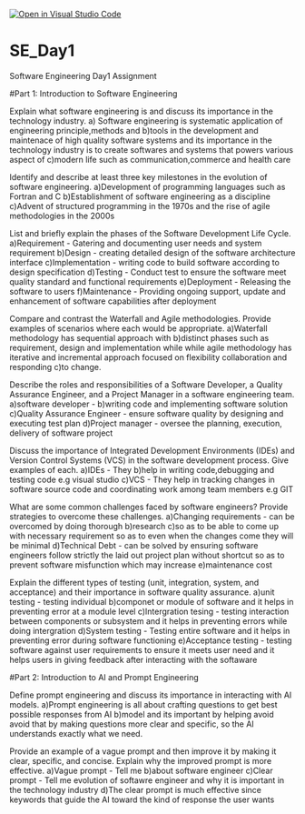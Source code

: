 [![Open in Visual Studio Code](https://classroom.github.com/assets/open-in-vscode-2e0aaae1b6195c2367325f4f02e2d04e9abb55f0b24a779b69b11b9e10269abc.svg)](https://classroom.github.com/online_ide?assignment_repo_id=15568881&assignment_repo_type=AssignmentRepo)
# SE_Day1
Software Engineering Day1 Assignment

#Part 1: Introduction to Software Engineering

Explain what software engineering is and discuss its importance in the technology industry. <stdin>a) Software engineering is systematic application of engineering principle,methods and b)tools in the development and maintenace of high quality software systems and its importance in the technology industry is to create softwares and systems that powers various aspect of c)modern life such as communication,commerce and health care

Identify and describe at least three key milestones in the evolution of software engineering. <stdin> a)Development of programming languages such as Fortran and C
b)Establishment of software engineering as a discipline
c)Advent of structured programming in the 1970s and the rise of agile methodologies in the 2000s

List and briefly explain the phases of the Software Development Life Cycle. <stdin> a)Requirement - Gatering and documenting user needs and system requirement
b)Design - creating detailed design of the software architecture interface
c)Implementation - writing code to build software according to design specification
d)Testing - Conduct test to ensure the software meet quality standard and functional requirements
e)Deployment - Releasing the software to users
f)Maintenance - Providing ongoing support, update and enhancement of software capabilities after deployment

Compare and contrast the Waterfall and Agile methodologies. Provide examples of scenarios where each would be appropriate. <stdin> a)Waterfall methodology has sequential approach with b)distinct phases such as requirement, design and implementation while while agile methodology has iterative and incremental approach focused on flexibility collaboration and responding c)to change.

Describe the roles and responsibilities of a Software Developer, a Quality Assurance Engineer, and a Project Manager in a software engineering team. <stdin> a)software developer - b)writing code and implementing software solution
c)Quality Assurance Engineer - ensure software quality by designing and executing test plan
d)Project manager - oversee the planning, execution, delivery of software project

Discuss the importance of Integrated Development Environments (IDEs) and Version Control Systems (VCS) in the software development process. Give examples of each. <stdin> a)IDEs - They b)help in writing code,debugging and testing code e.g visual studio
c)VCS - They help in tracking changes in software source code and coordinating work among team members e.g GIT

What are some common challenges faced by software engineers? Provide strategies to overcome these challenges. <stdin> a)Changing  requirements - can be overcomed by doing thorough b)research 
c)so as to be able to come up with necessary requirement so as to even when the changes come they will be minimal
d)Technical Debt - can be solved by ensuring software engineers follow strictly the laid out project plan without shortcut so as to prevent software misfunction which may increase e)maintenance cost

Explain the different types of testing (unit, integration, system, and acceptance) and their importance in software quality assurance. <stdin> a)unit testing - testing individual b)componet or module of software and it helps in preventing error at a module level
c)Intergration tesing - testing interaction between components or subsystem and it helps in preventing errors while doing intergration
d)System testing - Testing entire software and it helps in preventing error during software functioning
e)Acceptance testing - testing software against user requirements to ensure it meets user need and it helps users in giving feedback after interacting with the softaware

#Part 2: Introduction to AI and Prompt Engineering


Define prompt engineering and discuss its importance in interacting with AI models. <stdin> a)Prompt engineering is all about crafting questions to get best possible responses from AI b)model and its important by helping avoid avoid that by making questions more clear and specific, so the AI understands exactly what we need.

Provide an example of a vague prompt and then improve it by making it clear, specific, and concise. Explain why the improved prompt is more effective. <stdin> a)Vague prompt - Tell me b)about software engineer
c)Clear prompt - Tell me evolution of softawre engineer and why it is important in the technology industry
d)The clear prompt is much effective since keywords that guide the AI toward the kind of response the user wants

